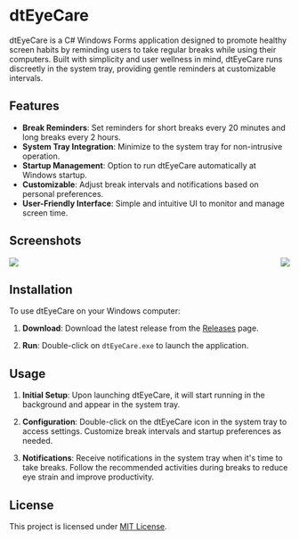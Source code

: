 # dtEyeCare

dtEyeCare is a C# Windows Forms application designed to promote healthy screen habits by reminding users to take regular breaks while using their computers. Built with simplicity and user wellness in mind, dtEyeCare runs discreetly in the system tray, providing gentle reminders at customizable intervals.

## Features

- **Break Reminders**: Set reminders for short breaks every 20 minutes and long breaks every 2 hours.
- **System Tray Integration**: Minimize to the system tray for non-intrusive operation.
- **Startup Management**: Option to run dtEyeCare automatically at Windows startup.
- **Customizable**: Adjust break intervals and notifications based on personal preferences.
- **User-Friendly Interface**: Simple and intuitive UI to monitor and manage screen time.

## Screenshots

<div style="display: flex; justify-content: space-between;">
   <img src="https://i.imgur.com/vrcoRTc.png">
   <img src="https://i.imgur.com/CShWKN6.png">
</div>

## Installation

To use dtEyeCare on your Windows computer:

1. **Download**: Download the latest release from the [Releases](https://github.com/dincertekin/dtEyeCare/releases/latest) page.
   
2. **Run**: Double-click on `dtEyeCare.exe` to launch the application.

## Usage

1. **Initial Setup**: Upon launching dtEyeCare, it will start running in the background and appear in the system tray.
   
2. **Configuration**: Double-click on the dtEyeCare icon in the system tray to access settings. Customize break intervals and startup preferences as needed.

3. **Notifications**: Receive notifications in the system tray when it's time to take breaks. Follow the recommended activities during breaks to reduce eye strain and improve productivity.

## License

This project is licensed under [MIT License](LICENSE).
